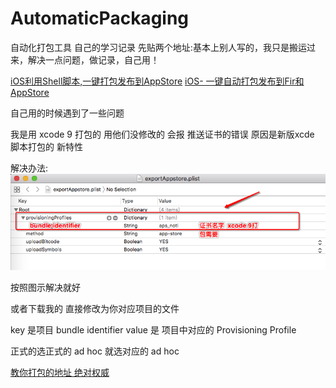 # AutomaticPackaging
自动化打包工具  自己的学习记录
先贴两个地址:基本上别人写的，我只是搬运过来，解决一点问题，做记录，自己用！

[iOS利用Shell脚本,一键打包发布到AppStore](https://blog.csdn.net/u013602835/article/details/79790020)
[iOS- 一键自动打包发布到Fir和AppStore](https://www.jianshu.com/p/05dc9f925467)

自己用的时候遇到了一些问题

我是用  xcode 9 打包的  用他们没修改的  会报  推送证书的错误
原因是新版xcde 脚本打包的 新特性

解决办法:
![解决办法](https://github.com/zhangxueyang/AutomaticPackaging/blob/master/%E5%9B%BE%E7%89%87%E8%B5%84%E6%BA%90/Snip20181002_7.png)

按照图示解决就好 

或者下载我的 直接修改为你对应项目的文件

key 是项目 bundle identifier
value 是 项目中对应的   Provisioning Profile

正式的选正式的   ad hoc 就选对应的 ad hoc 

[教你打包的地址 绝对权威](https://developer.umeng.com/docs/66632/detail/66748)
